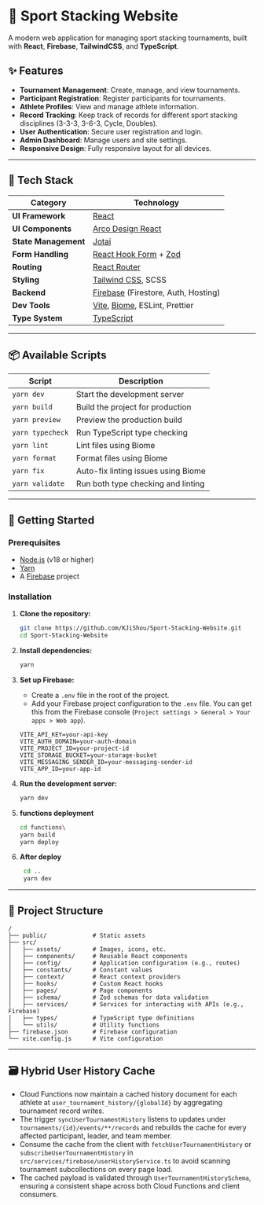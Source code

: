 # 🥇 Sport Stacking Website

A modern web application for managing sport stacking tournaments, built with **React**, **Firebase**, **TailwindCSS**, and **TypeScript**.

## ✨ Features

*   **Tournament Management**: Create, manage, and view tournaments.
*   **Participant Registration**: Register participants for tournaments.
*   **Athlete Profiles**: View and manage athlete information.
*   **Record Tracking**: Keep track of records for different sport stacking disciplines (3-3-3, 3-6-3, Cycle, Doubles).
*   **User Authentication**: Secure user registration and login.
*   **Admin Dashboard**: Manage users and site settings.
*   **Responsive Design**: Fully responsive layout for all devices.

---

## 🚀 Tech Stack

| Category | Technology |
| --- | --- |
| **UI Framework** | [React](https://reactjs.org/) |
| **UI Components** | [Arco Design React](https://arco.design/) |
| **State Management** | [Jotai](https://jotai.org/) |
| **Form Handling** | [React Hook Form](https://react-hook-form.com/) + [Zod](https://zod.dev/) |
| **Routing** | [React Router](https://reactrouter.com/) |
| **Styling** | [Tailwind CSS](https://tailwindcss.com/), SCSS |
| **Backend** | [Firebase](https://firebase.google.com/) (Firestore, Auth, Hosting) |
| **Dev Tools** | [Vite](https://vitejs.dev/), [Biome](https://biomejs.dev/), ESLint, Prettier |
| **Type System** | [TypeScript](https://www.typescriptlang.org/) |

---

## 📦 Available Scripts

| Script | Description |
| --- | --- |
| `yarn dev` | Start the development server |
| `yarn build` | Build the project for production |
| `yarn preview` | Preview the production build |
| `yarn typecheck` | Run TypeScript type checking |
| `yarn lint` | Lint files using Biome |
| `yarn format` | Format files using Biome |
| `yarn fix` | Auto-fix linting issues using Biome |
| `yarn validate` | Run both type checking and linting |

---

## 🏁 Getting Started

### Prerequisites

*   [Node.js](https://nodejs.org/) (v18 or higher)
*   [Yarn](https://yarnpkg.com/)
*   A [Firebase](https://firebase.google.com/) project

### Installation

1.  **Clone the repository:**
    ```bash
    git clone https://github.com/KJiShou/Sport-Stacking-Website.git
    cd Sport-Stacking-Website
    ```

2.  **Install dependencies:**
    ```bash
    yarn
    ```

3.  **Set up Firebase:**
    *   Create a `.env` file in the root of the project.
    *   Add your Firebase project configuration to the `.env` file. You can get this from the Firebase console (`Project settings > General > Your apps > Web app`).

    ```
    VITE_API_KEY=your-api-key
    VITE_AUTH_DOMAIN=your-auth-domain
    VITE_PROJECT_ID=your-project-id
    VITE_STORAGE_BUCKET=your-storage-bucket
    VITE_MESSAGING_SENDER_ID=your-messaging-sender-id
    VITE_APP_ID=your-app-id
    ```

4.  **Run the development server:**
    ```bash
    yarn dev
    ```

5. **functions deployment**
   ```bash
   cd functions\
   yarn build
   yarn deploy
   ```

6. **After deploy**
   ```bash
    cd ..
    yarn dev
   ```

---

## 📂 Project Structure

```
/
├── public/             # Static assets
├── src/
│   ├── assets/         # Images, icons, etc.
│   ├── components/     # Reusable React components
│   ├── config/         # Application configuration (e.g., routes)
│   ├── constants/      # Constant values
│   ├── context/        # React context providers
│   ├── hooks/          # Custom React hooks
│   ├── pages/          # Page components
│   ├── schema/         # Zod schemas for data validation
│   ├── services/       # Services for interacting with APIs (e.g., Firebase)
│   ├── types/          # TypeScript type definitions
│   └── utils/          # Utility functions
├── firebase.json       # Firebase configuration
└── vite.config.js      # Vite configuration
```

---

## 🗃️ Hybrid User History Cache

- Cloud Functions now maintain a cached history document for each athlete at `user_tournament_history/{globalId}` by aggregating tournament record writes.
- The trigger `syncUserTournamentHistory` listens to updates under `tournaments/{id}/events/**/records` and rebuilds the cache for every affected participant, leader, and team member.
- Consume the cache from the client with `fetchUserTournamentHistory` or `subscribeUserTournamentHistory` in `src/services/firebase/userHistoryService.ts` to avoid scanning tournament subcollections on every page load.
- The cached payload is validated through `UserTournamentHistorySchema`, ensuring a consistent shape across both Cloud Functions and client consumers.
